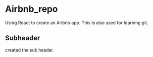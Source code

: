 # Airbnb_repo
Using React to create an Airbnb app.
This is also used for learning git.

## Subheader

created the sub header.
